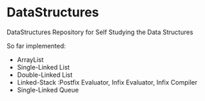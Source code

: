 # DataStructures

DataStructures Repository for Self Studying the Data Structures

So far implemented:
  - ArrayList
  - Single-Linked List
  - Double-Linked List
  - Linked-Stack :Postfix Evaluator, Infix Evaluator, Infix Compiler
  - Single-Linked Queue